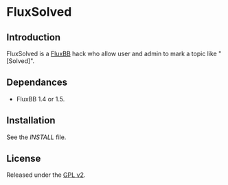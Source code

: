 # FluxSolved

## Introduction
FluxSolved is a [FluxBB](http://fluxbb.org/) hack who allow user and admin to mark a topic like "[Solved]".

## Dependances
 * FluxBB 1.4 or 1.5.
 
## Installation
See the *INSTALL* file.
 
## License
Released under the [GPL v2](http://opensource.org/licenses/GPL-2.0).
